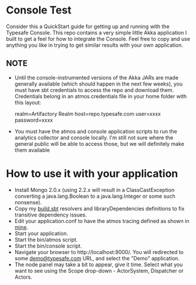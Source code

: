# Console Test
Consider this a QuickStart guide for getting up and running with the Typesafe Console.  This repo contains a very simple little Akka application I built to get a feel for how to integrate the Console.  Feel free to copy and use anything you like in trying to get similar results with your own application.

## NOTE
* Until the console-instrumented versions of the Akka JARs are made generally available (which should happen in the next few weeks), you must have sbt credentials to access the repo and download them.  Credentials belong in an atmos.credentials file in your home folder with this layout:

    realm=Artifactory Realm
    host=repo.typesafe.com
    user=xxxx
    password=xxxx

* You must have the atmos and console application scripts to run the analytics collector and console locally.  I'm still not sure where the general public will be able to access those, but we will definitely make them available 

# How to use it with your application
* Install Mongo 2.0.x (using 2.2.x will result in a ClassCastException converting a java.lang.Boolean to a java.lang.Integer or some such nonsense).
* Copy my [build.sbt](https://github.com/jamie-allen/console_demo/blob/master/build.sbt) resolvers and libraryDependencies definitions to fix transitive dependency issues.
* Edit your application.conf to have the atmos tracing defined as shown in [mine](https://github.com/jamie-allen/console_demo/blob/master/src/main/resources/application.conf).
* Start your application.
* Start the bin/atmos script.
* Start the bin/console script.
* Navigate your browser to http://localhost:9000/.  You will redirected to some demo@typesafe.com URL, and select the "Demo" application.
* The node panel may take a bit to appear, give it time.  Select what you want to see using the Scope drop-down - ActorSystem, Dispatcher or Actors.